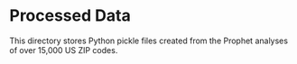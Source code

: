 # Processed Data

This directory stores Python pickle files created from the Prophet analyses of over 15,000 US ZIP codes. 
